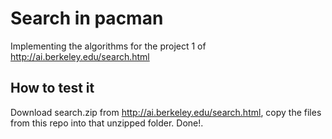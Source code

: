 # Search in pacman
Implementing the algorithms for the project 1 of http://ai.berkeley.edu/search.html

## How to test it
Download search.zip from http://ai.berkeley.edu/search.html, copy the files from
this repo into that unzipped folder. Done!.
